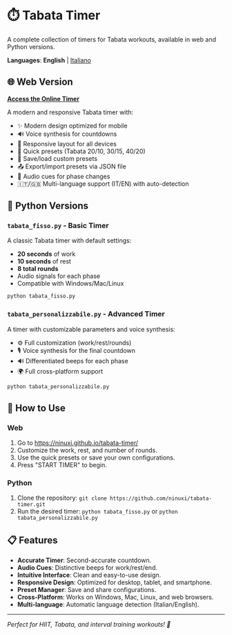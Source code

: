 # ⏱️ Tabata Timer

A complete collection of timers for Tabata workouts, available in web and Python versions.

**Languages**: **English** | [Italiano](README.it.md)

## 🌐 Web Version
**[Access the Online Timer](https://ninuxi.github.io/tabata-timer/)**

A modern and responsive Tabata timer with:
- ✨ Modern design optimized for mobile
- 🔊 Voice synthesis for countdowns
- 📱 Responsive layout for all devices
- 🎯 Quick presets (Tabata 20/10, 30/15, 40/20)
- 💾 Save/load custom presets
- 📤 Export/import presets via JSON file
- 🔔 Audio cues for phase changes
- 🇮🇹/🇬🇧 Multi-language support (IT/EN) with auto-detection

## 🐍 Python Versions

### `tabata_fisso.py` - Basic Timer
A classic Tabata timer with default settings:
- **20 seconds** of work
- **10 seconds** of rest
- **8 total rounds**
- Audio signals for each phase
- Compatible with Windows/Mac/Linux

```bash
python tabata_fisso.py
```

### `tabata_personalizzabile.py` - Advanced Timer
A timer with customizable parameters and voice synthesis:
- ⚙️ Full customization (work/rest/rounds)
- 🎙️ Voice synthesis for the final countdown
- 🔊 Differentiated beeps for each phase
- 🌍 Full cross-platform support

```bash
python tabata_personalizzabile.py
```

## 🚀 How to Use

### Web
1. Go to https://ninuxi.github.io/tabata-timer/
2. Customize the work, rest, and number of rounds.
3. Use the quick presets or save your own configurations.
4. Press "START TIMER" to begin.

### Python
1. Clone the repository: `git clone https://github.com/ninuxi/tabata-timer.git`
2. Run the desired timer: `python tabata_fisso.py` or `python tabata_personalizzabile.py`

## 📋 Features

- **Accurate Timer**: Second-accurate countdown.
- **Audio Cues**: Distinctive beeps for work/rest/end.
- **Intuitive Interface**: Clean and easy-to-use design.
- **Responsive Design**: Optimized for desktop, tablet, and smartphone.
- **Preset Manager**: Save and share configurations.
- **Cross-Platform**: Works on Windows, Mac, Linux, and web browsers.
- **Multi-language**: Automatic language detection (Italian/English).

---

*Perfect for HIIT, Tabata, and interval training workouts! 💪*